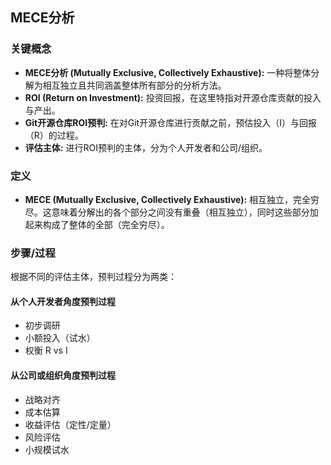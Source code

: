 ## MECE分析

### 关键概念

-   **MECE分析 (Mutually Exclusive, Collectively Exhaustive):** 一种将整体分解为相互独立且共同涵盖整体所有部分的分析方法。
-   **ROI (Return on Investment):** 投资回报，在这里特指对开源仓库贡献的投入与产出。
-   **Git开源仓库ROI预判:** 在对Git开源仓库进行贡献之前，预估投入（I）与回报（R）的过程。
-   **评估主体:** 进行ROI预判的主体，分为个人开发者和公司/组织。

### 定义

-   **MECE (Mutually Exclusive, Collectively Exhaustive):** 相互独立，完全穷尽。这意味着分解出的各个部分之间没有重叠（相互独立），同时这些部分加起来构成了整体的全部（完全穷尽）。

### 步骤/过程

根据不同的评估主体，预判过程分为两类：

#### 从个人开发者角度预判过程

-   初步调研
-   小额投入（试水）
-   权衡 R vs I

#### 从公司或组织角度预判过程

-   战略对齐
-   成本估算
-   收益评估（定性/定量）
-   风险评估
-   小规模试水